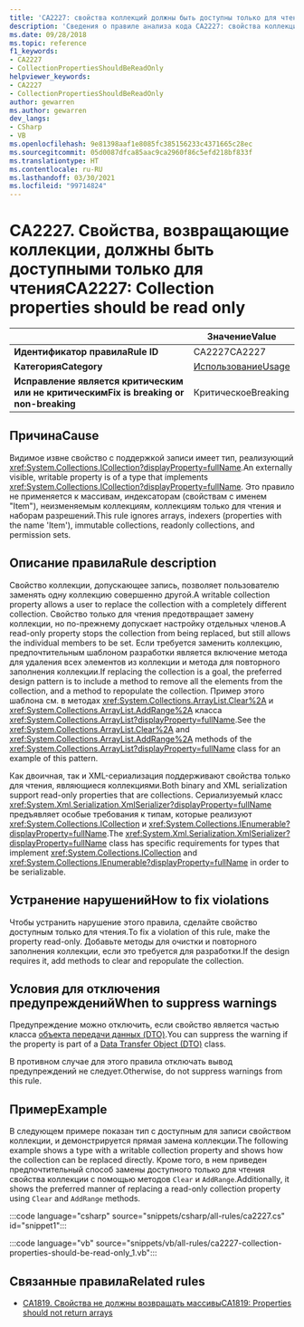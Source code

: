 ```yaml
---
title: 'CA2227: свойства коллекций должны быть доступны только для чтения (анализ кода)'
description: 'Сведения о правиле анализа кода CA2227: свойства коллекций должны быть доступны только для чтения'
ms.date: 09/28/2018
ms.topic: reference
f1_keywords:
- CA2227
- CollectionPropertiesShouldBeReadOnly
helpviewer_keywords:
- CA2227
- CollectionPropertiesShouldBeReadOnly
author: gewarren
ms.author: gewarren
dev_langs:
- CSharp
- VB
ms.openlocfilehash: 9e81398aaf1e8085fc385156233c4371665c28ec
ms.sourcegitcommit: 05d0087dfca85aac9ca2960f86c5efd218bf833f
ms.translationtype: HT
ms.contentlocale: ru-RU
ms.lasthandoff: 03/30/2021
ms.locfileid: "99714824"
---
```

# <a name="ca2227-collection-properties-should-be-read-only"></a><span data-ttu-id="29a50-103">CA2227. Свойства, возвращающие коллекции, должны быть доступными только для чтения</span><span class="sxs-lookup"><span data-stu-id="29a50-103">CA2227: Collection properties should be read only</span></span>

| | <span data-ttu-id="29a50-104">Значение</span><span class="sxs-lookup"><span data-stu-id="29a50-104">Value</span></span> |
|-|-|
| <span data-ttu-id="29a50-105">**Идентификатор правила**</span><span class="sxs-lookup"><span data-stu-id="29a50-105">**Rule ID**</span></span> |<span data-ttu-id="29a50-106">CA2227</span><span class="sxs-lookup"><span data-stu-id="29a50-106">CA2227</span></span>|
| <span data-ttu-id="29a50-107">**Категория**</span><span class="sxs-lookup"><span data-stu-id="29a50-107">**Category**</span></span> |[<span data-ttu-id="29a50-108">Использование</span><span class="sxs-lookup"><span data-stu-id="29a50-108">Usage</span></span>](usage-warnings.md)|
| <span data-ttu-id="29a50-109">**Исправление является критическим или не критическим**</span><span class="sxs-lookup"><span data-stu-id="29a50-109">**Fix is breaking or non-breaking**</span></span> |<span data-ttu-id="29a50-110">Критическое</span><span class="sxs-lookup"><span data-stu-id="29a50-110">Breaking</span></span>|

## <a name="cause"></a><span data-ttu-id="29a50-111">Причина</span><span class="sxs-lookup"><span data-stu-id="29a50-111">Cause</span></span>

<span data-ttu-id="29a50-112">Видимое извне свойство с поддержкой записи имеет тип, реализующий <xref:System.Collections.ICollection?displayProperty=fullName>.</span><span class="sxs-lookup"><span data-stu-id="29a50-112">An externally visible, writable property is of a type that implements <xref:System.Collections.ICollection?displayProperty=fullName>.</span></span> <span data-ttu-id="29a50-113">Это правило не применяется к массивам, индексаторам (свойствам с именем "Item"), неизменяемым коллекциям, коллекциям только для чтения и наборам разрешений.</span><span class="sxs-lookup"><span data-stu-id="29a50-113">This rule ignores arrays, indexers (properties with the name 'Item'), immutable collections, readonly collections, and permission sets.</span></span>

## <a name="rule-description"></a><span data-ttu-id="29a50-114">Описание правила</span><span class="sxs-lookup"><span data-stu-id="29a50-114">Rule description</span></span>

<span data-ttu-id="29a50-115">Свойство коллекции, допускающее запись, позволяет пользователю заменять одну коллекцию совершенно другой.</span><span class="sxs-lookup"><span data-stu-id="29a50-115">A writable collection property allows a user to replace the collection with a completely different collection.</span></span> <span data-ttu-id="29a50-116">Свойство только для чтения предотвращает замену коллекции, но по-прежнему допускает настройку отдельных членов.</span><span class="sxs-lookup"><span data-stu-id="29a50-116">A read-only property stops the collection from being replaced, but still allows the individual members to be set.</span></span> <span data-ttu-id="29a50-117">Если требуется заменить коллекцию, предпочтительным шаблоном разработки является включение метода для удаления всех элементов из коллекции и метода для повторного заполнения коллекции.</span><span class="sxs-lookup"><span data-stu-id="29a50-117">If replacing the collection is a goal, the preferred design pattern is to include a method to remove all the elements from the collection, and a method to repopulate the collection.</span></span> <span data-ttu-id="29a50-118">Пример этого шаблона см. в методах <xref:System.Collections.ArrayList.Clear%2A> и <xref:System.Collections.ArrayList.AddRange%2A> класса <xref:System.Collections.ArrayList?displayProperty=fullName>.</span><span class="sxs-lookup"><span data-stu-id="29a50-118">See the <xref:System.Collections.ArrayList.Clear%2A> and <xref:System.Collections.ArrayList.AddRange%2A> methods of the <xref:System.Collections.ArrayList?displayProperty=fullName> class for an example of this pattern.</span></span>

<span data-ttu-id="29a50-119">Как двоичная, так и XML-сериализация поддерживают свойства только для чтения, являющиеся коллекциями.</span><span class="sxs-lookup"><span data-stu-id="29a50-119">Both binary and XML serialization support read-only properties that are collections.</span></span> <span data-ttu-id="29a50-120">Сериализуемый класс <xref:System.Xml.Serialization.XmlSerializer?displayProperty=fullName> предъявляет особые требования к типам, которые реализуют <xref:System.Collections.ICollection> и <xref:System.Collections.IEnumerable?displayProperty=fullName>.</span><span class="sxs-lookup"><span data-stu-id="29a50-120">The <xref:System.Xml.Serialization.XmlSerializer?displayProperty=fullName> class has specific requirements for types that implement <xref:System.Collections.ICollection> and <xref:System.Collections.IEnumerable?displayProperty=fullName> in order to be serializable.</span></span>

## <a name="how-to-fix-violations"></a><span data-ttu-id="29a50-121">Устранение нарушений</span><span class="sxs-lookup"><span data-stu-id="29a50-121">How to fix violations</span></span>

<span data-ttu-id="29a50-122">Чтобы устранить нарушение этого правила, сделайте свойство доступным только для чтения.</span><span class="sxs-lookup"><span data-stu-id="29a50-122">To fix a violation of this rule, make the property read-only.</span></span> <span data-ttu-id="29a50-123">Добавьте методы для очистки и повторного заполнения коллекции, если это требуется для разработки.</span><span class="sxs-lookup"><span data-stu-id="29a50-123">If the design requires it, add methods to clear and repopulate the collection.</span></span>

## <a name="when-to-suppress-warnings"></a><span data-ttu-id="29a50-124">Условия для отключения предупреждений</span><span class="sxs-lookup"><span data-stu-id="29a50-124">When to suppress warnings</span></span>

<span data-ttu-id="29a50-125">Предупреждение можно отключить, если свойство является частью класса [объекта передачи данных (DTO)](/previous-versions/msp-n-p/ff649585(v=pandp.10)).</span><span class="sxs-lookup"><span data-stu-id="29a50-125">You can suppress the warning if the property is part of a [Data Transfer Object (DTO)](/previous-versions/msp-n-p/ff649585(v=pandp.10)) class.</span></span>

<span data-ttu-id="29a50-126">В противном случае для этого правила отключать вывод предупреждений не следует.</span><span class="sxs-lookup"><span data-stu-id="29a50-126">Otherwise, do not suppress warnings from this rule.</span></span>

## <a name="example"></a><span data-ttu-id="29a50-127">Пример</span><span class="sxs-lookup"><span data-stu-id="29a50-127">Example</span></span>

<span data-ttu-id="29a50-128">В следующем примере показан тип с доступным для записи свойством коллекции, и демонстрируется прямая замена коллекции.</span><span class="sxs-lookup"><span data-stu-id="29a50-128">The following example shows a type with a writable collection property and shows how the collection can be replaced directly.</span></span> <span data-ttu-id="29a50-129">Кроме того, в нем приведен предпочтительный способ замены доступного только для чтения свойства коллекции с помощью методов `Clear` и `AddRange`.</span><span class="sxs-lookup"><span data-stu-id="29a50-129">Additionally, it shows the preferred manner of replacing a read-only collection property using `Clear` and `AddRange` methods.</span></span>

:::code language="csharp" source="snippets/csharp/all-rules/ca2227.cs" id="snippet1":::

:::code language="vb" source="snippets/vb/all-rules/ca2227-collection-properties-should-be-read-only_1.vb":::

## <a name="related-rules"></a><span data-ttu-id="29a50-130">Связанные правила</span><span class="sxs-lookup"><span data-stu-id="29a50-130">Related rules</span></span>

- [<span data-ttu-id="29a50-131">CA1819. Свойства не должны возвращать массивы</span><span class="sxs-lookup"><span data-stu-id="29a50-131">CA1819: Properties should not return arrays</span></span>](ca1819.md)
